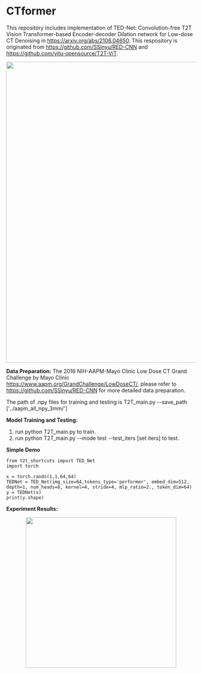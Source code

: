 # CTformer
This repository includes implementation of TED-Net: Convolution-free T2T Vision Transformer-based Encoder-decoder Dilation network for Low-dose CT Denoising in https://arxiv.org/abs/2106.04650. This respository is originated from https://github.com/SSinyu/RED-CNN and https://github.com/yitu-opensource/T2T-ViT.

<p align="center">
  <img src="https://user-images.githubusercontent.com/23077770/153113397-bc7b93a9-a694-4b92-8ebc-fce897ddf458.png" width="800">
</p>
<!-- ![image](https://user-images.githubusercontent.com/23077770/153112136-c0ea4564-3ac8-4786-adbb-6a4252a6e37e.png) -->
<!-- ![image](https://user-images.githubusercontent.com/23077770/153113397-bc7b93a9-a694-4b92-8ebc-fce897ddf458.png) -->



**Data Preparation:**
The 2016 NIH-AAPM-Mayo Clinic Low Dose CT Grand Challenge by Mayo Clinic https://www.aapm.org/GrandChallenge/LowDoseCT/, please refer to https://github.com/SSinyu/RED-CNN for more detailed data preparation. 

The path of .npy files for training and testing is T2T_main.py --save_path ['../aapm_all_npy_3mm/']

**Model Training and Testing:**
1. run python T2T_main.py to train. 
2. run python T2T_main.py --mode test --test_iters [set iters] to test.

**Simple Demo**
```
from t2t_shortcuts import TED_Net
import torch

x = torch.randn(1,1,64,64)
TEDNet = TED_Net(img_size=64,tokens_type='performer', embed_dim=512, depth=1, num_heads=8, kernel=4, stride=4, mlp_ratio=2., token_dim=64)
y = TEDNet(x)
print(y.shape)
```

**Experiment Results:**
<p align="center">
  <img src="https://user-images.githubusercontent.com/23077770/153113718-bac6dada-0a06-4006-8aa5-2d315f87ad0e.png" width="400">
</p>
<!-- ![image](https://user-images.githubusercontent.com/23077770/153113718-bac6dada-0a06-4006-8aa5-2d315f87ad0e.png) -->


<!-- <img src="https://user-images.githubusercontent.com/23077770/130271899-1e01f3c8-a4bc-46da-a9ae-4db159905eff.png" width="600">
<img src="https://user-images.githubusercontent.com/23077770/130271852-dcd9703f-9734-43f0-825c-6bb964d1f133.png" width="600"> -->

